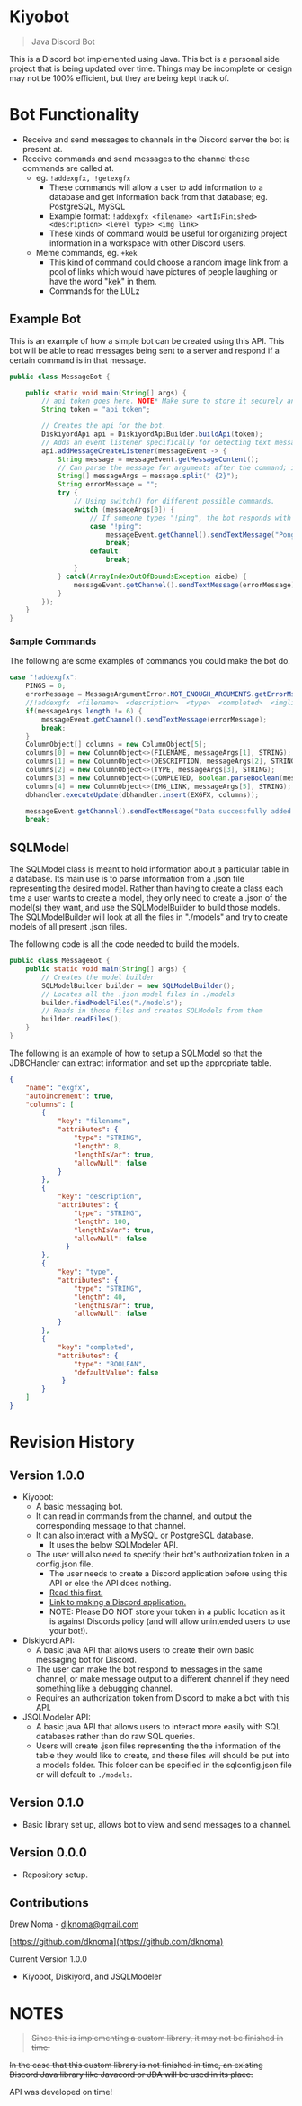 # Kiyobot
> Java Discord Bot

This is a Discord bot implemented using Java. This bot is a personal side project that is being updated over time. Things may be incomplete or design may not be 100% efficient, but they are being kept track of.

# Bot Functionality
* Receive and send messages to channels in the Discord server the bot is present at.
* Receive commands and send messages to the channel these commands are called at.
   * eg. `!addexgfx, !getexgfx`
	  * These commands will allow a user to add information to a database and get information back from that database; eg. PostgreSQL, MySQL
	  * Example format: ```!addexgfx <filename> <artIsFinished> <description> <level type> <img link>```
	  * These kinds of command would be useful for organizing project information in a workspace with other Discord users.
   * Meme commands, eg. `+kek`
	  * This kind of command could choose a random image link from a pool of links which would have pictures of people laughing or have the word "kek" in them.
	  * Commands for the LULz

## Example Bot

This is an example of how a simple bot can be created using this API. This bot will be able to read messages being sent to a server and respond if a certain command is in that message.

```Java
public class MessageBot {

	public static void main(String[] args) {
		// api token goes here. NOTE* Make sure to store it securely and not in any public repository.
		String token = "api_token";

		// Creates the api for the bot.
		DiskiyordApi api = DiskiyordApiBuilder.buildApi(token);
		// Adds an event listener specifically for detecting text messages being sent in a server.
		api.addMessageCreateListener(messageEvent -> {
			String message = messageEvent.getMessageContent();
			// Can parse the message for arguments after the command; in this case it splits on 2 space characters
			String[] messageArgs = message.split(" {2}");
			String errorMessage = "";
			try {
				// Using switch() for different possible commands.
				switch (messageArgs[0]) {
					// If someone types "!ping", the bot responds with "Pong!"
					case "!ping":
						messageEvent.getChannel().sendTextMessage("Pong!");
						break;
					default:
						break;
				}
			} catch(ArrayIndexOutOfBoundsException aiobe) {
				messageEvent.getChannel().sendTextMessage(errorMessage);
			}
		});
	}
}
```

### Sample Commands

The following are some examples of commands you could make the bot do.

```Java
case "!addexgfx":
	PINGS = 0;
	errorMessage = MessageArgumentError.NOT_ENOUGH_ARGUMENTS.getErrorMsg();
	//!addexgfx  <filename>  <description>  <type>  <completed>  <imglink>
	if(messageArgs.length != 6) {
		messageEvent.getChannel().sendTextMessage(errorMessage);
		break;
	}
	ColumnObject[] columns = new ColumnObject[5];
	columns[0] = new ColumnObject<>(FILENAME, messageArgs[1], STRING);
	columns[1] = new ColumnObject<>(DESCRIPTION, messageArgs[2], STRING);
	columns[2] = new ColumnObject<>(TYPE, messageArgs[3], STRING);
	columns[3] = new ColumnObject<>(COMPLETED, Boolean.parseBoolean(messageArgs[4]), BOOLEAN);
	columns[4] = new ColumnObject<>(IMG_LINK, messageArgs[5], STRING);
	dbhandler.executeUpdate(dbhandler.insert(EXGFX, columns));

	messageEvent.getChannel().sendTextMessage("Data successfully added to the database!");
	break;
```

## SQLModel

The SQLModel class is meant to hold information about a particular table in a database. Its main use is to parse information from a .json file representing the desired model.
Rather than having to create a class each time a user wants to create a model, they only need to create a .json of the model(s) they want, and use the SQLModelBuilder to build those models. The SQLModelBuilder will look at all the files in "./models" and try to create models of all present .json files.

The following code is all the code needed to build the models.

```Java
public class MessageBot {
	public static void main(String[] args) {
		// Creates the model builder
		SQLModelBuilder builder = new SQLModelBuilder();
		// Locates all the .json model files in ./models
		builder.findModelFiles("./models");
		// Reads in those files and creates SQLModels from them
		builder.readFiles();
	}
}
```

The following is an example of how to setup a SQLModel so that the JDBCHandler can extract information and set up the appropriate table.

```JSON
{
	"name": "exgfx",
	"autoIncrement": true,
	"columns": [
		{
			"key": "filename",
			"attributes": {
				"type": "STRING",
				"length": 8,
				"lengthIsVar": true,
				"allowNull": false
			}
		},
		{
			"key": "description",
			"attributes": {
				"type": "STRING",
				"length": 100,
				"lengthIsVar": true,
				"allowNull": false
			  }
		},
		{
			"key": "type",
			"attributes": {
				"type": "STRING",
				"length": 40,
				"lengthIsVar": true,
				"allowNull": false
		    }
		},
		{
			"key": "completed",
			"attributes": {
				"type": "BOOLEAN",
				"defaultValue": false
			 }
		}
	]
}
```

# Revision History
## Version 1.0.0
* Kiyobot:
	* A basic messaging bot.
	* It can read in commands from the channel, and output the corresponding message to that channel.
	* It can also interact with a MySQL or PostgreSQL database.
		* It uses the below SQLModeler API.
	* The user will also need to specify their bot's authorization token in a config.json file.
		* The user needs to create a Discord application before using this API or else the API does nothing.
		* [Read this first.](https://discordapp.com/developers/docs/intro)
		* [Link to making a Discord application.](https://discordapp.com/developers/applications)
		* NOTE: Please DO NOT store your token in a public location as it is against Discords policy (and will allow unintended users to use your bot!).
* Diskiyord API:
	* A basic java API that allows users to create their own basic messaging bot for Discord.
	* The user can make the bot respond to messages in the same channel, or make message output to a different channel if they need something like a debugging channel.
	* Requires an authorization token from Discord to make a bot with this API.
* JSQLModeler API:
	* A basic java API that allows users to interact more easily with SQL databases rather than do raw SQL queries.
	* Users will create .json files representing the the information of the table they would like to create, and these files will should be put into a models folder. This folder can be specified in the sqlconfig.json file or will default to `./models`.
## Version 0.1.0
* Basic library set up, allows bot to view and send messages to a channel.
## Version 0.0.0
* Repository setup.

## Contributions
Drew Noma - djknoma@gmail.com

[https://github.com/dknoma](https://github.com/dknoma)

Current Version 1.0.0
* Kiyobot, Diskiyord, and JSQLModeler

# NOTES
> ~~Since this is implementing a custom library, it may not be finished in time.~~

~~In the case that this custom library is not finished in time, an existing Discord Java library like Javacord or JDA will be used in its place.~~

API was developed on time!